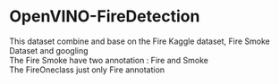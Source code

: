 # OpenVINO-FireDetection

This dataset combine and base on the Fire Kaggle dataset, Fire Smoke Dataset and googling <br>
The Fire Smoke have two annotation : Fire and Smoke<br>
The FireOneclass just only Fire annotation<br>
